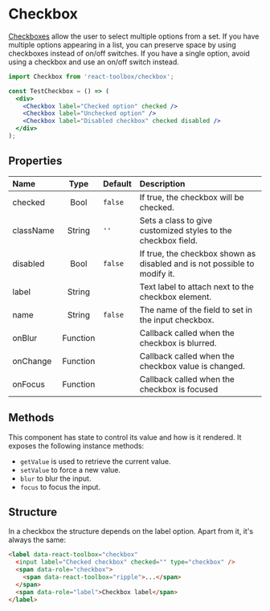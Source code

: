 # Checkbox

[Checkboxes](https://www.google.com/design/spec/components/selection-controls.html#selection-controls-checkbox) allow the user to select multiple options from a set. If you have multiple options appearing in a list, you can preserve space by using checkboxes instead of on/off switches. If you have a single option, avoid using a checkbox and use an on/off switch instead.

<!-- example -->
```jsx
import Checkbox from 'react-toolbox/checkbox';

const TestCheckbox = () => (
  <div>
    <Checkbox label="Checked option" checked />
    <Checkbox label="Unchecked option" />
    <Checkbox label="Disabled checkbox" checked disabled />
  </div>
);
```

## Properties

| Name              | Type          | Default         | Description|
|:-                 |:-:            | :-              |:-|
| checked       | Bool        |   `false`        | If true, the checkbox will be checked.|
| className     | String        |     `''`            | Sets a class to give customized styles to the checkbox field.|
| disabled         | Bool        |     `false`          | If true, the checkbox shown as disabled and is not possible to modify it.|
| label         | String        |                 | Text label to attach next to the checkbox element.|
| name       | String       | `false`                | The name of the field to set in the input checkbox.|
| onBlur       | Function       |                | Callback called when the checkbox is blurred.|
| onChange       | Function       |                | Callback called when the checkbox value is changed.|
| onFocus       | Function       |                | Callback called when the checkbox is focused |

## Methods

This component has state to control its value and how is it rendered. It exposes the following instance methods:

- `getValue` is used to retrieve the current value.
- `setValue` to force a new value.
- `blur` to blur the input.
- `focus` to focus the input.

## Structure

In a checkbox the structure depends on the label option. Apart from it, it's always the same:

```html
<label data-react-toolbox="checkbox" 
  <input label="Checked checkbox" checked="" type="checkbox" />
  <span data-role="checkbox">
    <span data-react-toolbox="ripple">...</span>
  </span>
  <span data-role="label">Checkbox label</span>
</label>
```
